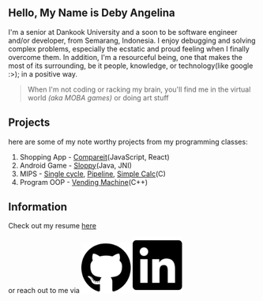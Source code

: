 ## Hello, My Name is Deby Angelina

I'm a senior at Dankook University and a soon to be software engineer and/or developer, from Semarang, Indonesia. I enjoy debugging and solving complex problems, especially the ecstatic and proud feeling when I finally overcome them. In addition, I'm a resourceful being, one that makes the most of its surrounding, be it people, knowledge, or technology(like google :>); in a positive way.

> When I'm not coding or racking my brain, you'll find me in the virtual world *(aka MOBA games)* or doing art stuff

## Projects

here are some of my note worthy projects from my programming classes:
1. Shopping App - [Compareit](https://github.com/debdeb18/compareit-frontend-react)(JavaScript, React) 
2. Android Game - [Sloppy](https://github.com/debdeb18/sloppy-game)(Java, JNI)
3. MIPS - [Single cycle](https://github.com/debdeb18/MIPS-single-cycle-implementation-in-C), [Pipeline](https://github.com/debdeb18/MIPS-pipeline-implementation-in-C), [Simple Calc](https://github.com/debdeb18/simple-calculator)(C)
4. Program OOP - [Vending Machine](https://github.com/debdeb18/vending-macine-OOP-project)(C++)

## Information

Check out my resume [here](https://drive.google.com/file/d/1ehosL04m51oQFNTltxDc5y1ID40IK3t8/view?usp=sharing)

or reach out to me via
<img src="github-brands.svg" href="https://github.com/debdeb18" alt="github" width="100"/> <img src="linkedin-brands.svg" href="https://www.linkedin.com/in/dangelina18/" alt="linkedin" width="100"/>

